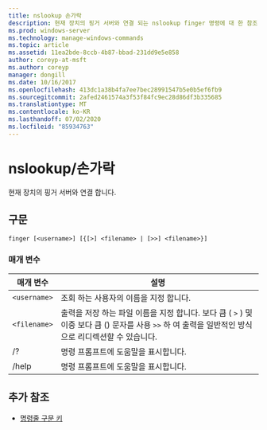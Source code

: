 ```yaml
---
title: nslookup 손가락
description: 현재 장치의 핑거 서버와 연결 되는 nslookup finger 명령에 대 한 참조 문서입니다.
ms.prod: windows-server
ms.technology: manage-windows-commands
ms.topic: article
ms.assetid: 11ea2bde-8ccb-4b87-bbad-231dd9e5e858
author: coreyp-at-msft
ms.author: coreyp
manager: dongill
ms.date: 10/16/2017
ms.openlocfilehash: 413dc1a38b4fa7ee7bec28991547b5e0b5ef6fb9
ms.sourcegitcommit: 2afed2461574a3f53f84fc9ec28d86df3b335685
ms.translationtype: MT
ms.contentlocale: ko-KR
ms.lasthandoff: 07/02/2020
ms.locfileid: "85934763"
---
```

# <a name="nslookup-finger"></a>nslookup/손가락

현재 장치의 핑거 서버와 연결 합니다.

## <a name="syntax"></a>구문

```
finger [<username>] [{[>] <filename> | [>>] <filename>}]
```

### <a name="parameters"></a>매개 변수

| 매개 변수 | 설명 |
| --------- | ----------- |
| `<username>` | 조회 하는 사용자의 이름을 지정 합니다. |
| `<filename>` | 출력을 저장 하는 파일 이름을 지정 합니다. 보다 큼 ( `>` ) 및 이중 보다 큼 () 문자를 사용 `>>` 하 여 출력을 일반적인 방식으로 리디렉션할 수 있습니다. |
| /? | 명령 프롬프트에 도움말을 표시합니다. |
| /help | 명령 프롬프트에 도움말을 표시합니다. |

## <a name="additional-references"></a>추가 참조

- [명령줄 구문 키](command-line-syntax-key.md)
